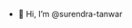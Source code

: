 - 👋 Hi, I’m @surendra-tanwar

<!---
surendra-ta/surendra-ta is a ✨ special ✨ repository because its `README.md` (this file) appears on your GitHub profile.
You can click the Preview link to take a look at your changes.
--->
